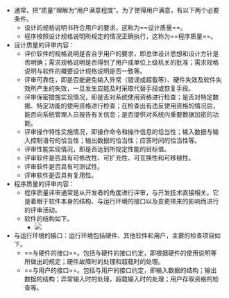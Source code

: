 - 通常，把“质量”理解为“用户满意程度”。为了使得用户满意，有以下两个必要条件。
	- 设计的规格说明书符合用户的要求，这称为==设计质量==。
	- 程序按照设计规格说明所规定的情况正确执行，这称为==程序质量==。
- 设计质量的评审内容：
	- 评价软件的规格说明是否合乎用户的要求，即总体设计思想和设计方针是否明确；需求规格说明是否得到了用户或单位上级机关的批准；需求规格说明与软件的概要设计规格说明是否一致等。
	- 评审可靠性，即是否能避免输入异常（错误或超载等）、硬件失效及软件失效所产生的失效，一旦发生应能及时采取代替手段或恢复手段。
	- 评审保密措施实现情况，即是否对系统使用资格进行检查；是否对特定数据、特定功能的使用资格进行检查；在检查出有违反使用资格的情况后，能否向系统管理人员报告有关信息；是否提供对系统内重要数据加密的功能。
	- 评审操作特性实施情况，即操作命令和操作信息的恰当性；输入数据与输入控制语句的恰当性；输出数据的恰当性；应答时间的恰当性等。
	- 评审性能实现情况，即是否达到所规定性能的目标值。
	- 评审软件是否具有可修改性、可扩充性、可互换性和可移植性。
	- 评审软件是否具有可测试性。
	- 评审软件是否具有复用性。
- 程序质量的评审内容：
	- 程序质量评审通常是从开发者的角度进行评审，与开发技术直接相关。它是着眼于软件本身的结构、与运行环境的接口以及变更带来的影响而进行的评审活动。
	- 软件的结构如下。
		- ![](http://www.plantuml.com/plantuml/svg/SoWkIImgoStCIybDBE3Yqb9uiNVzaztRdizgURvxyhDvBLnQMl4AJxlclsZU2nS0YZoRkk5Pxpfa4VngdaxgGLRmP6Vto-bRW9OyNR_pwQufJritFz-y6zcgMIql6sOzdxBYMSDoiF2p5GkVpfqEqh2nwTcQXSXYo3RsBN_QiUtPraPCPw0B8kbzigEFIBSjQNa-eUt5_lRdAxeH0UIG2WmxQFW10000)
- 与运行环境的接口：运行环境包括硬件、其他软件和用户，主要的检查项目如下。
	- ==与硬件的接口==。包括与硬件的接口约定，即根据硬件的使用说明等所做出的规定；硬件故障时的处理和超载时的处理。
	- ==与用户的接口==。包括与用户的接口约定，即输入数据的结构；输出数据的结构；异常输入时的处理，超载输入时的处理；用户存取资格的检查等。